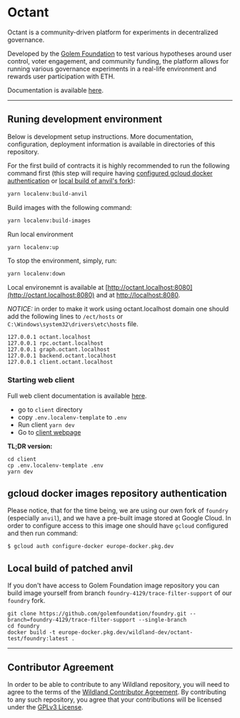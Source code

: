 # Octant

Octant is a community-driven platform for experiments in decentralized governance.

Developed by the [Golem Foundation](https://golem.foundation/) to test various hypotheses around
user control, voter engagement, and community funding, the platform allows for running various
governance experiments in a real-life environment and rewards user participation with ETH.

Documentation is available [here](https://docs.octant.app/).

---

## Runing development environment

Below is development setup instructions. More documentation, configuration, deployment information
is available in directories of this repository.

For the first build of contracts it is highly recommended to run the following command first (this
step will require
having [configured gcloud docker authentication](#gcloud-docker-images-repository-authentication) or
[local build of anvil's fork](#local-build-of-patched-anvil)):

```bash
yarn localenv:build-anvil
```

Build images with the following command:

```bash
yarn localenv:build-images
````

Run local environment

```sh
yarn localenv:up
```

To stop the environment, simply, run:

```sh
yarn localenv:down
```

Local environemnt is available at [http://octant.localhost:8080](http://octant.localhost:8080) and
at [http://localhost:8080](http://localhost:8080).

*NOTICE:* in order to make it work using octant.localhost domain one should add the following lines
to `/ect/hosts` or `C:\Windows\system32\drivers\etc\hosts` file.

```
127.0.0.1 octant.localhost
127.0.0.1 rpc.octant.localhost
127.0.0.1 graph.octant.localhost
127.0.0.1 backend.octant.localhost
127.0.0.1 client.octant.localhost
```

### Starting web client

Full web client documentation is available [here](client/README.md).

- go to `client` directory
- copy `.env.localenv-template` to `.env`
- Run client `yarn dev`
- Go to [client webpage](http://octant.localhost:5173)

**TL;DR version:**

```shell
cd client
cp .env.localenv-template .env
yarn dev
```

## gcloud docker images repository authentication

Please notice, that for the time being, we are using our own fork of `foundry` (especially `anvil`),
and we have a pre-built image stored at Google Cloud.
In order to configure access to this image one should have `gcloud` configured and then run command:

`$ gcloud auth configure-docker europe-docker.pkg.dev`

## Local build of patched anvil

If you don't have access to Golem Foundation image repository you can build image yourself from
branch `foundry-4129/trace-filter-support` of our `foundry` fork.

```shell
git clone https://github.com/golemfoundation/foundry.git --branch=foundry-4129/trace-filter-support --single-branch
cd foundry
docker build -t europe-docker.pkg.dev/wildland-dev/octant-test/foundry:latest .
```

---

## Contributor Agreement

In order to be able to contribute to any Wildland repository, you will need to agree to the terms of
the [Wildland Contributor Agreement](https://docs.wildland.io/contributor-agreement.html). By
contributing to any such repository, you agree that your contributions will be licensed under
the [GPLv3 License](https://gitlab.com/wildland/governance/octant/-/blob/master/LICENSE).
